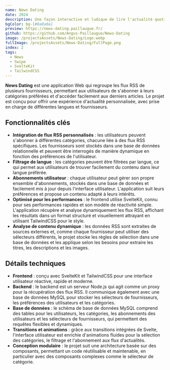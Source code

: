 ```yaml
---
name: News Dating
date: 2024
description: Une façon interactive et ludique de lire l'actualité quotidienne.
bgColor: bg-[#0a0a0a]
preview: https://news-dating.paillaugue.fr/
github: https://github.com/Angus-Paillaugue/News-Dating
image: /projectsAssets/News-Dating/Logo.webp
fullImage: /projectsAssets/News-Dating/FullPage.png
index: 2
tags:
  - News
  - Swipe
  - SvelteKit
  - TailwindCSS
---
```



**News Dating** est une application Web qui regroupe les flux RSS de plusieurs fournisseurs, permettant aux utilisateurs de s'abonner à leurs catégories préférées et d'accéder facilement aux derniers articles. Le projet est conçu pour offrir une expérience d'actualité personnalisée, avec prise en charge de différentes langues et fournisseurs.

## Fonctionnalités clés

- **Intégration de flux RSS personnalisés** : les utilisateurs peuvent s'abonner à différentes catégories, chacune liée à des flux RSS spécifiques. Les fournisseurs sont stockés dans une base de données relationnelle et peuvent être interrogés de manière dynamique en fonction des préférences de l'utilisateur.
- **Filtrage de langue** : les catégories peuvent être filtrées par langue, ce qui permet aux utilisateurs de trouver facilement du contenu dans leur langue préférée.
- **Abonnements utilisateur** : chaque utilisateur peut gérer son propre ensemble d'abonnements, stockés dans une base de données et facilement mis à jour depuis l'interface utilisateur. L'application suit leurs préférences et propose un contenu adapté à leurs intérêts.
- **Optimisé pour les performances** : le frontend utilise SvelteKit, connu pour ses performances rapides et son modèle de réactivité simple. L'application récupère et analyse dynamiquement les flux RSS, affichant les résultats dans un format structuré et visuellement attrayant en utilisant TailwindCSS pour le style.
- **Analyse de contenu dynamique** : les données RSS sont extraites de sources externes et, comme chaque fournisseur peut utiliser des sélecteurs différents, le projet stocke les règles de sélection dans une base de données et les applique selon les besoins pour extraire les titres, les descriptions et les images.

## Détails techniques

- **Frontend** : conçu avec SvelteKit et TailwindCSS pour une interface utilisateur réactive, rapide et moderne.
- **Backend** : le backend est un serveur Node.js qui agit comme un proxy pour la récupération des flux RSS. Il communique également avec une base de données MySQL pour stocker les sélecteurs de fournisseurs, les préférences des utilisateurs et les catégories.
- **Base de données** : le schéma de base de données MySQL comprend des tables pour les utilisateurs, les catégories, les abonnements des utilisateurs et les sélecteurs de fournisseurs, qui permettent des requêtes flexibles et dynamiques.
- **Transitions et animations** : grâce aux transitions intégrées de Svelte, l'interface utilisateur est enrichie d'animations fluides pour la sélection des catégories, le filtrage et l'abonnement aux flux d'actualités.
- **Conception modulaire** : le projet suit une architecture basée sur des composants, permettant un code réutilisable et maintenable, en particulier avec des composants complexes comme le sélecteur de catégorie.
